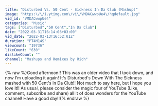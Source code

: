 ```yaml
---
title: "Disturbed Vs. 50 Cent - Sickness In Da Club (Mashup)"
image: "https:\/\/i.ytimg.com\/vi\/VMDACwwpUe4\/hqdefault.jpg"
vid_id: "VMDACwwpUe4"
categories: "Music"
tags: ["Disturbed","50 Cent","In Da Club"]
date: "2022-03-31T16:14:03+03:00"
vid_date: "2022-03-13T16:52:01Z"
duration: "PT4M14S"
viewcount: "19736"
likeCount: "630"
dislikeCount: ""
channel: "Mashups and Remixes by Rich"
---
```

{% raw %}Good afternoon!! This was an older video that I took down, and now I'm uploading it again! It's Disturbed's Down With The Sickness mashed with 50 Cent's In Da Club!! Not much to say here, but I hope you love it!! As usual, please consider the magic four of YouTube (Like, comment, subscribe and share) all it of does wonders for the YouTube channel! Have a good day!!{% endraw %}
